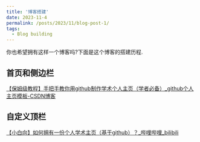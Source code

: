 ```yaml
---
title: '博客搭建'
date: 2023-11-4
permalink: /posts/2023/11/blog-post-1/
tags:
  - Blog building
---
```


你也希望拥有这样一个博客吗?下面是这个博客的搭建历程.

## 首页和侧边栏

[【保姆级教程】手把手教你用github制作学术个人主页（学者必备）_github个人主页模板-CSDN博客](https://blog.csdn.net/qd1813100174/article/details/128604858)

## 自定义顶栏

[【小白向】如何拥有一份个人学术主页（基于github）？_哔哩哔哩_bilibili](https://www.bilibili.com/video/BV16o4y187Rc/?spm_id_from=333.337.search-card.all.click&vd_source=06168f390bae49c4867767c52a20e87c)